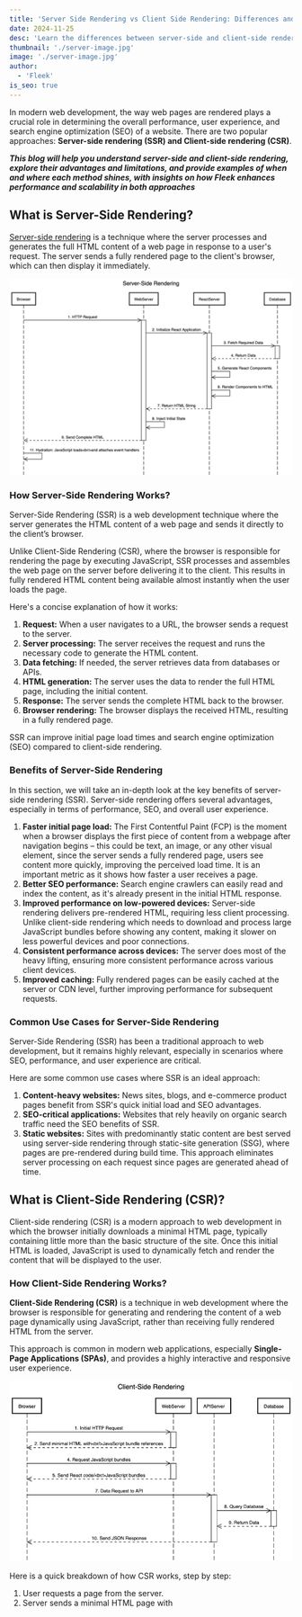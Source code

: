 ```yaml
---
title: 'Server Side Rendering vs Client Side Rendering: Differences and Examples'
date: 2024-11-25
desc: 'Learn the differences between server-side and client-side rendering, their benefits, and when to use each. Learn how Fleek improves both approaches.'
thumbnail: './server-image.jpg'
image: './server-image.jpg'
author:
  - 'Fleek'
is_seo: true
---
```


In modern web development, the way web pages are rendered plays a crucial role in determining the overall performance, user experience, and search engine optimization (SEO) of a website. There are two popular approaches: **Server-side rendering (SSR) and Client-side rendering (CSR)**.

**_This blog will help you understand server-side and client-side rendering, explore their advantages and limitations, and provide examples of when and where each method shines, with insights on how Fleek enhances performance and scalability in both approaches_**

## **What is Server-Side Rendering?**

[Server-side rendering](https://fleek.xyz/blog/learn/server-side-rendering-explained/) is a technique where the server processes and generates the full HTML content of a web page in response to a user's request. The server sends a fully rendered page to the client's browser, which can then display it immediately.

![image alt](./table1.png)

### **How Server-Side Rendering Works?**

Server-Side Rendering (SSR) is a web development technique where the server generates the HTML content of a web page and sends it directly to the client’s browser.

Unlike Client-Side Rendering (CSR), where the browser is responsible for rendering the page by executing JavaScript, SSR processes and assembles the web page on the server before delivering it to the client. This results in fully rendered HTML content being available almost instantly when the user loads the page.

Here's a concise explanation of how it works:

1. **Request:** When a user navigates to a URL, the browser sends a request to the server.
2. **Server processing:** The server receives the request and runs the necessary code to generate the HTML content.
3. **Data fetching:** If needed, the server retrieves data from databases or APIs.
4. **HTML generation:** The server uses the data to render the full HTML page, including the initial content.
5. **Response:** The server sends the complete HTML back to the browser.
6. **Browser rendering:** The browser displays the received HTML, resulting in a fully rendered page.

SSR can improve initial page load times and search engine optimization (SEO) compared to client-side rendering.

### **Benefits of Server-Side Rendering**

In this section, we will take an in-depth look at the key benefits of server-side rendering (SSR). Server-side rendering offers several advantages, especially in terms of performance, SEO, and overall user experience.

1. **Faster initial page load:** The First Contentful Paint (FCP) is the moment when a browser displays the first piece of content from a webpage after navigation begins – this could be text, an image, or any other visual element, since the server sends a fully rendered page, users see content more quickly, improving the perceived load time. It is an important metric as it shows how faster a user receives a page.
2. **Better SEO performance:** Search engine crawlers can easily read and index the content, as it's already present in the initial HTML response.
3. **Improved performance on low-powered devices:** Server-side rendering delivers pre-rendered HTML, requiring less client processing. Unlike client-side rendering which needs to download and process large JavaScript bundles before showing any content, making it slower on less powerful devices and poor connections.
4. **Consistent performance across devices:** The server does most of the heavy lifting, ensuring more consistent performance across various client devices.
5. **Improved caching:** Fully rendered pages can be easily cached at the server or CDN level, further improving performance for subsequent requests.

### **Common Use Cases for Server-Side Rendering**

Server-Side Rendering (SSR) has been a traditional approach to web development, but it remains highly relevant, especially in scenarios where SEO, performance, and user experience are critical.

Here are some common use cases where SSR is an ideal approach:

1. **Content-heavy websites:** News sites, blogs, and e-commerce product pages benefit from SSR's quick initial load and SEO advantages.
2. **SEO-critical applications:** Websites that rely heavily on organic search traffic need the SEO benefits of SSR.
3. **Static websites:** Sites with predominantly static content are best served using server-side rendering through static-site generation (SSG), where pages are pre-rendered during build time. This approach eliminates server processing on each request since pages are generated ahead of time.

## **What is Client-Side Rendering (CSR)?**

Client-side rendering (CSR) is a modern approach to web development in which the browser initially downloads a minimal HTML page, typically containing little more than the basic structure of the site. Once this initial HTML is loaded, JavaScript is used to dynamically fetch and render the content that will be displayed to the user.

### **How Client-Side Rendering Works?**

**Client-Side Rendering (CSR)** is a technique in web development where the browser is responsible for generating and rendering the content of a web page dynamically using JavaScript, rather than receiving fully rendered HTML from the server.

This approach is common in modern web applications, especially **Single-Page Applications (SPAs)**, and provides a highly interactive and responsive user experience.

![image alt](./table2.png)

Here is a quick breakdown of how CSR works, step by step:

1. User requests a page from the server.
2. Server sends a minimal HTML page with <script> tags that link to JavaScript files, which tells the browser which JavaScript bundles to download and execute..
3. Browser downloads and executes the JavaScript, typically showing a loading state. During this time, it fetches the necessary data, and the page is dynamically updated as the JavaScript code processes and renders the content.
4. JavaScript makes API calls to fetch data.
5. JavaScript renders the page content dynamically.

### **Benefits of Client-Side Rendering**

Client-Side Rendering (CSR) has become increasingly popular in modern web development, especially for creating highly dynamic and interactive user experiences.

Below, we’ll explore the major advantages of client-side rendering in detail:

1. **Rich interactivity:** Client-side rendering excels at interfaces requiring instant UI updates without server requests - like form validations, animations, drag-and-drop features, and local data filtering.
2. **Reduced server load:** After the initial page load, most of the processing happens on the client-side, reducing the load on the server.
3. **Fast subsequent page loads:** Once the initial JavaScript is loaded, navigating between pages can be very quick as only data needs to be fetched.
4. **Offline capabilities:** CSR applications can more easily implement offline functionality.
5. **Separation of concerns:** Clear separation between front-end and back-end, allowing for more specialized development teams.

### **Common Use Cases for Client Side Rendering**

Client-side rendering (CSR) is widely adopted in modern web development, particularly in scenarios that require high interactivity, dynamic content updates, and seamless user experiences.

Below are some of the most common use cases for client-side rendering:

1. **Web applications:** Complex, interactive applications like project management tools or online editors.
2. **Social media platforms:** Platforms requiring real-time updates and high interactivity.
3. **Single-page applications (SPAs):** Applications that update content dynamically without full page reloads.

## **Key Differences Between Server-Side Rendering and Client-Side Rendering**

| **Aspect**                            | **Server-Side Rendering (SSR)**                                                                 | **Client-Side Rendering (CSR)**                                                                              |
| ------------------------------------- | ----------------------------------------------------------------------------------------------- | ------------------------------------------------------------------------------------------------------------ |
| **Initial Page Load Time**            | Typically offers quicker First Contentful Paint (FCP)                                           | Longer initial load, but faster subsequent navigation                                                        |
| **SEO-Friendliness**                  | More SEO-friendly out of the box                                                                | Requires additional considerations for SEO                                                                   |
| **Server Load**                       | Puts more load on the server                                                                    | Shifts more of the workload to the client                                                                    |
| **User Experience and Interactivity** | Feels more like traditional web browsing                                                        | Provides a more app-like, interactive experience                                                             |
| **Maintenance and Scalability**       | Can be challenging to scale as server resources must handle rendering for each incoming request | Easy to deploy and scale with static files, but more complex to maintain due to client-side state management |

## **Choosing Between SSR and CSR: 3 Factors to Consider**

The choice between SSR and CSR depends on various factors. Let’s explore some key points and find which one is ideal for you:

1. **SEO Requirements**

If your site relies heavily on organic search traffic, SSR has an advantage because it makes content immediately available to search engine crawlers.

CSR can present challenges for SEO as not all search engines process JavaScript the same way, which can affect how the content is indexed and ranked.

1. **Target Audience**

Consider the devices and network conditions of your users. If many of your users are on mobile devices or slower networks, SSR might be preferable as it sends a fully rendered page.

1. **Performance Priorities**

Decide whether initial load time or subsequent interaction speed is more important.

SSR typically offers faster initial page loads, while CSR may have a longer initial load but faster subsequent navigation and updates.

Simply put, static and content-heavy sites (like blogs or news sites) often benefit more from SSR because it delivers the content faster on initial load. Highly interactive applications (like social media platforms or complex web apps) tend to favor CSR for its dynamic capabilities.

**_While each approach has its strengths and trade-offs, Fleek Functions bridges the gap between them by offering a unified, edge-optimized solution that enhances the performance and scalability of both. The next section dives into how Fleek Functions improves SSR and CSR capabilities._**

## **Fleek Functions: Transforming Server-Side and Client-Side Rendering**

Before diving into specific improvements for SSR and CSR, let's understand what Fleek Functions are.

### **Understanding Fleek Functions**

[Fleek Functions](https://fleek.xyz/blog/announcements/introducing-fleek-functions/) are edge-optimized, auto-scaling, serverless functions that improve the way web applications handle server-side and client-side rendering. Built on top of Fleek Network's unstoppable infra, these functions provide developers with a highly performant, cost-efficient, and scalable solution for executing server-side code.

### **How Fleek Functions Improves Server-Side Rendering?**

Built on top of [Fleek Network](http://fleek.network/)'s unstoppable infra, Fleek [Functions](https://fleek.xyz/blog/announcements/introducing-fleek-functions/) provide a high performant and scalable solution for executing code server-side code.

Here are three reasons why Fleek offers more capable SSR than its peers:

1. **Edge-Optimized Processing**

Fleek Functions execute SSR workloads at globally distributed edge nodes, ensuring minimal latency and faster page loads. This approach brings rendering close to users, improving user experience for dynamic and SEO-critical pages.

1. **Consistent Performance with Scalability**

Fleek Functions are designed to minimize cold starts through Fleek Network's architecture, helping maintain consistent server-side response times. Auto-scaling dynamically handles traffic spikes, making it ideal for high-demand use cases like e-commerce and media platforms.

1. **Seamless Framework Integration**

Full compatibility with [Next.js](https://fleek.xyz/blog/announcements/nextjs-support-release/) enables features like dynamic routing, server-side middleware, and incremental static generation. Developers can deliver scalable SSR applications with minimal complexity.

### **How Fleek Functions Improve Client-Side Rendering?**

[Fleek Functions](https://fleek.xyz/docs/platform/fleek-functions/) simplify backend management by providing fast, secure, and scalable API handling. Whether enabling real-time updates for dashboards or processing data for single-page applications, Fleek Functions deliver the reliability and performance required for interactive client-side experiences.

Let’s examine three key features of Fleek’s CSR capabilities:

1. **Efficient Backend Support**

Fleek Functions simplify API handling, routing requests, and performing server-side computations for CSR applications. By running on the edge, they reduce round-trip times, ensuring responsive and lightweight client experiences.

1. **Built-In Security and Privacy**

With Intel SGX-powered [Trusted Execution Environments (TEEs)](https://blog.fleek.network/post/fleek-network-intel-sgx-integration/), Fleek ensures sensitive data remains encrypted and confidential during edge processing. This makes it an excellent choice for applications requiring private data handling.

1. **Scalable and Reliable Infrastructure**

Automatic scaling and a globally distributed network provide high availability and fault tolerance, while usage-based pricing optimizes costs for developers.

### **Future-Ready Development**

Fleek continues to innovate with upcoming features tailored for rendering workflows:

- Incremental Static Regeneration (ISR) for combining static pre-rendering with real-time updates.
- Enhanced image optimization for faster media delivery.
- Streaming support to enable interactive content generation.
- Advanced caching strategies to maximize performance for both SSR and CSR use cases.

### **Start SSR Development With Fleek**

Here are a couple of resources to help you get started:

1. [Fleek Functions Tutorial](https://fleek.xyz/docs/cli/functions)
2. [Fleek Functions Platform Docs](https://fleek.xyz/docs/platform/fleek-functions)
3. [Fleek Functions Early Performance Test](https://blog.fleek.network/post/fleek-network-testnet-phase-3-results/)
4. Read how Fleek made [server-side rendering](https://fleek.xyz/blog/announcements/server-side-nextjs-on-fleek/) with Next.js possible
5. Fleek’s [Github documentation](https://github.com/fleek-platform/fleek-next) of the Fleek Next adapter

Stay updated with the latest SSR trends and Fleek features on our [blog](http://fleek.xyz/blog/).
